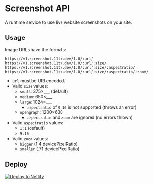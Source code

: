 # Screenshot API

A runtime service to use live website screenshots on your site.

## Usage

Image URLs have the formats:

```
https://v1.screenshot.11ty.dev/1.0/:url/
https://v1.screenshot.11ty.dev/1.0/:url/:size/
https://v1.screenshot.11ty.dev/1.0/:url/:size/:aspectratio/
https://v1.screenshot.11ty.dev/1.0/:url/:size/:aspectratio/:zoom/
```

* `url` must be URI encoded.
* Valid `size` values:
  * `small`: 375×___ (default)
  * `medium`: 650×___
  * `large`: 1024×___
    * `aspectratio` of `9:16` is not supported (throws an error)
  * `opengraph`: 1200×630
    * `aspectratio` and `zoom` are ignored (no errors thrown)
* Valid `aspectratio` values:
  * `1:1` (default)
  * `9:16`
* Valid `zoom` values:
  * `bigger` (1.4 devicePixelRatio)
  * `smaller` (.71 devicePixelRatio)

## Deploy

<a href="https://app.netlify.com/start/deploy?repository=https://github.com/11ty/api-screenshot
"><img src="https://www.netlify.com/img/deploy/button.svg" border="0" alt="Deploy to Netlify"></a>
